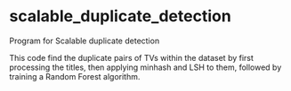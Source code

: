 # scalable_duplicate_detection
Program for Scalable duplicate detection

This code find the duplicate pairs of TVs within the dataset by first processing the titles, then applying minhash and LSH to them, followed by training a Random Forest algorithm. 
